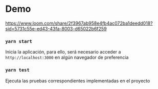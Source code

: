 # Demo

https://www.loom.com/share/2f3967ab958e4fb4ac072ba1deedd018?sid=5731c55e-ed43-43fa-8003-d65022b6f259

### `yarn start`

Inicia la aplicación, para ello, será necesario acceder a `http://localhost:3000` en algún navegador de preferencia

### `yarn test`

Ejecuta las pruebas correspondientes implementadas en el proyecto
